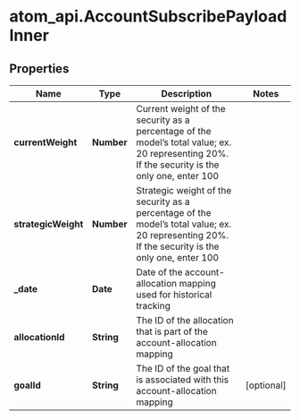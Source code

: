 # atom_api.AccountSubscribePayloadInner

## Properties
Name | Type | Description | Notes
------------ | ------------- | ------------- | -------------
**currentWeight** | **Number** | Current weight of the security as a percentage of the model’s total value; ex. 20 representing 20%. If the security is the only one, enter 100 | 
**strategicWeight** | **Number** | Strategic weight of the security as a percentage of the model’s total value; ex. 20 representing 20%. If the security is the only one, enter 100 | 
**_date** | **Date** | Date of the account-allocation mapping used for historical tracking | 
**allocationId** | **String** | The ID of the allocation that is part of the account-allocation mapping | 
**goalId** | **String** | The ID of the goal that is associated with this account-allocation mapping | [optional] 


